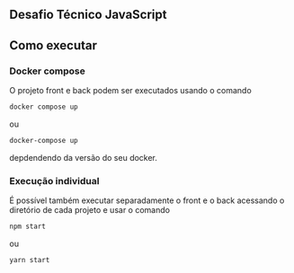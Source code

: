 ## Desafio Técnico JavaScript

## Como executar

### Docker compose

O projeto front e back podem ser executados usando o comando

```bash
docker compose up
```

ou

```bash
docker-compose up
```

depdendendo da versão do seu docker.

### Execução individual

É possível também executar separadamente o front e o back acessando o diretório de cada projeto e usar o comando

```bash
npm start
```

ou

```bash
yarn start
```
